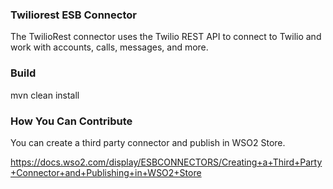 ### Twiliorest ESB Connector

The TwilioRest connector uses the Twilio REST API to connect to Twilio and work with accounts, calls, messages, and more.

### Build

mvn clean install

### How You Can Contribute
You can create a third party connector and publish in WSO2 Store.

https://docs.wso2.com/display/ESBCONNECTORS/Creating+a+Third+Party+Connector+and+Publishing+in+WSO2+Store

